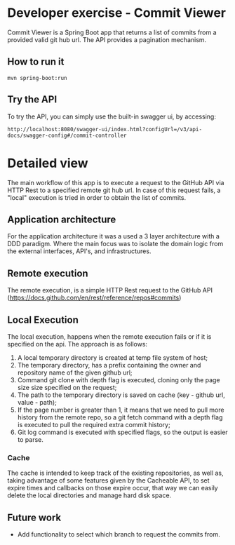 # Developer exercise - Commit Viewer

Commit Viewer is a Spring Boot app that returns a list of commits from a provided valid git hub url.
The API provides a pagination mechanism.

## How to run it

    mvn spring-boot:run

## Try the API
To try the API, you can simply use the built-in swagger ui, by accessing:

    http://localhost:8080/swagger-ui/index.html?configUrl=/v3/api-docs/swagger-config#/commit-controller

# Detailed view

The main workflow of this app is to execute a request to the GitHub API via 
HTTP Rest to a specified remote git hub url. In case of this request fails, 
a "local" execution is tried in order to obtain the list of commits.

## Application architecture
For the application architecture it was a used a 3 layer architecture with a DDD paradigm.
Where the main focus was to isolate the domain logic from the external interfaces, API's, and infrastructures.

## Remote execution
The remote execution, is a simple HTTP Rest request to the GitHub API
(https://docs.github.com/en/rest/reference/repos#commits)

## Local Execution
The local execution, happens when the remote execution fails or if 
it is specified on the api.
The approach is as follows:
1. A local temporary directory is created at temp file system of host;
2. The temporary directory, has a prefix containing the owner and repository
name of the given github url;
3. Command git clone with depth flag is executed, cloning only the page size
   size specified on the request;
4. The path to the temporary directory is saved on cache (key - github url, value - path);
5. If the page number is greater than 1, it means that we need to pull more history
    from the remote repo, so a git fetch command with a depth flag is executed to
    pull the required extra commit history;
6. Git log command is executed with specified flags, so the output is easier to parse.

### Cache
The cache is intended to keep track of the existing repositories, as well as, taking
advantage of some features given by the Cacheable API, to set expire times and
callbacks on those expire occur, that way we can easily delete the local directories and manage
hard disk space.

## Future work

* Add functionality to select which branch to request the commits from.